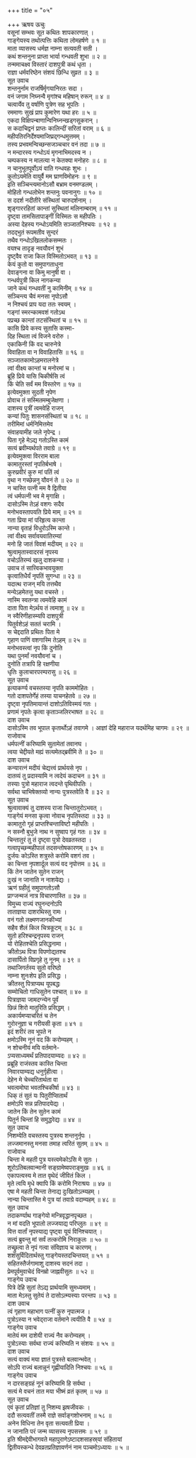 +++
title = "०५"

+++
ऋषय ऊचुः  
वसूनां सम्भवः सूत कथितः शापकारणात् ।  
गाङ्गेयस्य तथोत्पत्तिः कथिता लोमहर्षणे ॥ १ ॥  
माता व्यासस्य धर्मज्ञ नाम्ना सत्यवती सती ।  
कथं शन्तनुना प्राप्ता भार्या गन्धवती शुभा ॥ २ ॥  
तन्ममाचक्ष्व विस्तारं दाशपुत्री कथं धृता ।  
राज्ञा धर्मवरिष्ठेन संशयं छिन्धि सुव्रत ॥ ३ ॥  
सूत उवाच  
शन्तनुर्नाम राजर्षिर्मृगयानिरतः सदा ।  
वनं जगाम निघ्नन्वै मृगांश्च महिषान् रुरून् ॥ ४ ॥  
चत्वार्येव तु वर्षाणि पुत्रेण सह भूपतिः ।  
रममाणः सुखं प्राप कुमारेण यथा हरः ॥ ५ ॥  
एकदा विक्षिपन्बाणान्विनिघ्नन्खड्गसूकरान् ।  
स कदाचिद्वनं प्राप्तः कालिन्दीं सरितां वराम् ॥ ६ ॥  
महीपतिरनिर्देश्यमाजिघ्रद्‌गन्धमुत्तमम् ।  
तस्य प्रभवमन्विच्छन्सजञ्चचार वनं तदा ॥ ७ ॥  
न मन्दारस्य गन्धोऽयं मृगनाभिमदस्य न ।  
चम्पकस्य न मालत्या न केतक्या मनोहरः ॥ ८ ॥  
न चानुभूतपूर्वोऽयं वाति गन्धवहः शुभः ।  
कुतोऽयमेति वायुर्वै मम घ्राणविमोहनः ॥ ९ ॥  
इति सञ्चिन्त्यमानोऽसौ बभ्राम वनमण्डलम् ।  
मोहितो गन्धलोभेन शन्तनुः पवनानुगः ॥ १० ॥  
स ददर्श नदीतीरे संस्थितां चारुदर्शनाम् ।  
शृङ्गाररहितां कान्तां सुस्थितां मलिनाम्बराम् ॥ ११ ॥  
दृष्ट्वा तामसितापाङ्गीं विस्मितः स महीपतिः ।  
अस्या देहस्य गन्धोऽयमिति सञ्जातनिश्चयः ॥ १२ ॥  
तदद्‌भुतं रूपमतीव सुन्दरं  
     तथैव गन्धोऽखिललोकसम्मतः ।  
वयश्च तादृङ् नवयौवनं शुभं  
     दृष्ट्वैव राजा किल विस्मितोऽभवत् ॥ १३ ॥  
केयं कुतो वा समुपागताधुना  
     देवाङ्गना वा किमु मानुषी वा ।  
गन्धर्वपुत्री किल नागकन्या  
     जाने कथं गन्धवतीं नु कामिनीम् ॥ १४ ॥  
सञ्चिन्त्य चैवं मनसा नृपोऽसौ  
     न निश्चयं प्राप यदा ततः स्वयम् ।  
गङ्गां स्मरन्कामवशं गतोऽथ  
     पप्रच्छ कान्तां तटसंस्थितां च ॥ १५ ॥  
कासि प्रिये कस्य सुतासि कस्मा-  
     दिह स्थिता त्वं विजने वरोरु ।  
एकाकिनी किं वद चारुनेत्रे  
     विवाहिता वा न विवाहितासि ॥ १६ ॥  
सञ्जातकामोऽहमरालनेत्रे  
     त्वां वीक्ष्य कान्तां च मनोरमां च ।  
ब्रूहि प्रिये यासि चिकीर्षसि त्वं  
     किं चेति सर्वं मम विस्तरेण ॥ १७ ॥  
इत्येवमुक्ता सुदती नृपेण  
     प्रोवाच तं सस्मितमम्बुजेक्षणा ।  
दाशस्य पुत्रीं त्वमवेहि राजन्  
     कन्यां पितुः शासनसंस्थितां च ॥ १८ ॥  
तरीमिमां धर्मनिमित्तमेव  
     संवाहयामीह जले नृपेन्द्र ।  
पिता गृहे मेऽद्य गतोऽस्ति कामं  
     सत्यं ब्रवीम्यर्थपते तवाग्रे ॥ १९ ॥  
इत्येवमुक्त्वा विरराम बाला  
     कामातुरस्तां नृपतिर्बभाषे ।  
कुरुप्रवीरं कुरु मां पतिं त्वं  
     वृथा न गच्छेन्ननु यौवनं ते ॥ २० ॥  
न चास्ति पत्नी मम वै द्वितीया  
     त्वं धर्मपत्नी भव मे मृगाक्षि ।  
दासोऽस्मि तेऽहं वशगः सदैव  
     मनोभवस्तापयति प्रिये माम् ॥ २१ ॥  
गता प्रिया मां परिहृत्य कान्ता  
     नान्या वृताहं विधुरोऽस्मि कान्ते ।  
त्वां वीक्ष्य सर्वावयवातिरम्यां  
     मनो हि जातं विवशं मदीयम् ॥ २२ ॥  
श्रुत्वामृतास्वादरसं नृपस्य  
     वचोऽतिरम्यं खलु दाशकन्या ।  
उवाच तं सात्त्विकभावयुक्ता  
     कृत्वातिधैर्यं नृपतिं सुगन्धा ॥ २३ ॥  
यदात्थ राजन् मयि तत्तथैव  
     मन्येऽहमेतत्तु यथा वचस्ते ।  
नास्मि स्वतन्त्रा त्वमवेहि कामं  
     दाता पिता मेऽर्थय तं त्वमाशु ॥ २४ ॥  
न स्वैरिणीहास्म्यपि दाशपुत्री  
     पितुर्वशेऽहं सततं चरामि ।  
स चेद्ददाति प्रथितः पिता मे  
     गृहाण पाणिं वशगास्मि तेऽहम् ॥ २५ ॥  
मनोभवस्त्वां नृप किं दुनोति  
     यथा पुनर्मां नवयौवनां च ।  
दुनोति तत्रापि हि रक्षणीया  
     धृतिः कुलाचारपरम्परासु ॥ २६ ॥  
सूत उवाच  
इत्याकर्ण्य वचस्तस्या नृपति काममोहितः ।  
गतो दाशपतेर्गेहं तस्या याचनहेतवे ॥ २७ ॥  
दृष्ट्वा नृपतिमायान्तं दाशोऽतिविस्मयं गतः ।  
प्रणामं नृपतेः कृत्वा कृताञ्जलिरभाषत ॥ २८ ॥  
दाश उवाच  
दासोऽस्मि तव भूपाल कृतार्थोऽहं तवागमे ।
आज्ञां देहि महाराज यदर्थमिह चागमः ॥ २९ ॥  
राजोवाच  
धर्मपत्नीं करिष्यामि सुतामेतां तवानघ ।  
त्वया चेद्दीयते मह्यं सत्यमेतद्‌ब्रवीमि ते ॥ ३० ॥  
दाश उवाच  
कन्यारत्नं मदीयं चेद्यत्त्वं प्रार्थयसे नृप ।  
दातव्यं तु प्रदास्यामि न त्वदेयं कदाचन ॥ ३१ ॥  
तस्याः पुत्रो महाराज त्वदन्ते पृथिवीपतिः ।  
सर्वथा चाभिषेक्तव्यो नान्यः पुत्रस्तवेति वै ॥ ३२ ॥  
सूत उवाच  
श्रुत्वावाक्यं तु दाशस्य राजा चिन्तातुरोऽभवत् ।  
गाङ्गेयं मनसा कृत्वा नोवाच नृपतिस्तदा ॥ ३३ ॥  
कामातुरो गृहं प्राप्तश्चिन्ताविष्टो महीपतिः ।  
न सस्नौ बुभुजे नाथ न सुष्वाप गृहं गतः ॥ ३४ ॥  
चिन्तातुरं तु तं दृष्ट्वा पुत्रो देवव्रतस्तदा ।  
गत्वापृच्छन्महीपालं तदसन्तोषकारणम् ॥ ३५ ॥  
दुर्जयः कोऽस्ति शत्रुस्ते करोमि वशगं तव ।  
का चिन्ता नृपशार्दूल सत्यं वद नृपोत्तम ॥ ३६ ॥  
किं तेन जातेन सुतेन राजन्  
     दुःखं न जानाति न नाशयेद्यः ।  
ऋणं ग्रहीतुं समुपागतोऽसौ  
     प्राग्जन्मजं नात्र विचारणास्ति ॥ ३७ ॥  
विमुच्य राज्यं रघुनन्दनोऽपि  
     ताताज्ञया दाशरथिस्तु रामः ।  
वनं गतो लक्ष्मणजानकीभ्यां  
     सहैव शैलं किल चित्रकूटम् ॥ ३८ ॥  
सुतो हरिश्चन्द्रनृपस्य राजन्  
     यो रोहितश्चेति प्रसिद्धनामा ।  
क्रीतोऽथ पित्रा विपणोद्यतश्च  
     दासार्पितो विप्रगृहे तु नूनम् ॥ ३९ ॥  
तथाजिगर्तस्य सुतो वरिष्ठो  
     नाम्ना शुनःशेप इति प्रसिद्धः ।  
क्रीतस्तु पित्राप्यथ यूपबद्धः  
     सम्मोचितो गाधिसुतेन पश्चात् ॥ ४० ॥  
पित्राज्ञया जामदग्न्येन पूर्वं  
     छिन्नं शिरो मातुरिति प्रसिद्धम् ।  
अकार्यमप्याचरितं च तेन  
     गुरोरनुज्ञा च गरीयसी कृता ॥ ४१ ॥  
इदं शरीरं तव भूपते न  
     क्षमोऽस्मि नूनं वद किं करोम्यहम् ।  
न शोचनीयं मयि वर्तमाने-  
     ऽप्यसाध्यमर्थं प्रतिपादयाम्यदः ॥ ४२ ॥  
प्रब्रूहि राजंस्तव कास्ति चिन्ता  
     निवारयाम्यद्य धनुर्गृहीत्वा ।  
देहेन मे चेच्चरितार्थता वा  
     भवत्वमोघा भवतश्चिकीर्षा ॥ ४३ ॥  
धिक् तं सुतं यः पितुरीप्सितार्थं  
     क्षमोऽपि सन्न प्रतिपादयेद्यः ।  
जातेन किं तेन सुतेन कामं  
     पितुर्न चिन्तां हि समुद्धरेद्यः ॥ ४४ ॥  
सूत उवाच  
निशम्येति वचस्तस्य पुत्रस्य शन्तनुर्नृपः ।  
लज्जमानस्तु मनसा तमाह त्वरितं सुतम् ॥ ४५ ॥  
राजोवाच  
चिन्ता मे महती पुत्र यस्त्वमेकोऽसि मे सुतः ।  
शूरोऽतिबलवान्मानी सङ्ग्रामेष्वपराङ्‌मुखः ॥ ४६ ॥  
एकापत्यस्य मे तात वृथेदं जीवितं किल ।  
मृते त्वयि मृधे क्वापि किं करोमि निराश्रयः ॥ ४७ ॥  
एषा मे महती चिन्ता तेनाद्य दुःखितोऽत्म्यहम् ।  
नान्या चिन्तास्ति मे पुत्र यां तवाग्रे वदाम्यहम् ॥ ४८ ॥  
सूत उवाच  
तदाकर्ण्याथ गाङ्गेयो मन्त्रिवृद्धानपृच्छत ।  
न मां वदति भूपालो लज्जयाद्य परिप्लुतः ॥ ४९ ॥  
वित्त वार्तां नृपस्याद्य पृष्ट्वा यूयं विनिश्चयात् ।  
सत्यं ब्रुवन्तु मां सर्वं तत्करोमि निराकुलः ॥ ५० ॥  
तच्छ्रुत्वा ते नृपं गत्वा संविज्ञाय च कारणम् ।  
शशंसुर्विदितार्थस्तु गाङ्गेयस्तदचिन्तयत् ॥ ५१ ॥  
सहितस्तैर्जगामाशु दाशस्य सदनं तदा ।  
प्रेमपूर्वमुवाचेदं विनम्रो जाह्नवीसुतः ॥ ५२ ॥  
गाङ्गेय उवाच  
पित्रे देहि सुतां तेऽद्य प्रार्थयामि सुमध्यमाम् ।  
माता मेऽस्तु सुतेयं ते दासोऽत्म्यस्याः परन्तप ॥ ५३ ॥  
दाश उवाच  
त्वं गृहाण महाभाग पत्नीं कुरु नृपात्मज ।  
पुत्रोऽस्या न भवेद्‌राजा वर्तमाने त्वयीति वै ॥ ५४ ॥  
गाङ्गेय उवाच  
मातेयं मम दाशेयी राज्यं नैव करोम्यहम् ।  
पुत्रोऽस्याः सर्वथा राज्यं करिष्यति न संशयः ॥ ५५ ॥  
दाश उवाच  
सत्यं वाक्यं मया ज्ञातं पुत्रस्ते बलवान्भवेत् ।  
सोऽपि राज्यं बलान्नूनं गृह्णीयादिति निश्चयः ॥ ५६ ॥  
गाङ्गेय उवाच  
न दारसङ्ग्रहं नूनं करिष्यामि हि सर्वथा ।  
सत्यं मे वचनं तात मया भीष्मं व्रतं कृतम् ॥ ५७ ॥  
सूत उवाच  
एवं कृतां प्रतिज्ञां तु निशम्य झषजीवकः ।  
ददौ सत्यवतीं तस्मै राज्ञे सर्वाङ्गशोभनाम् ॥ ५८ ॥  
अनेन विधिना तेन वृता सत्यवती प्रिया ।  
न जानाति परं जन्म व्यासस्य नृपसत्तमः ॥ ५९ ॥  
इति श्रीमद्देवीभागवते महापुराणेऽष्टादशसाहस्र्यां संहितायां  
द्वितीयस्कन्धे देवव्रतप्रतिज्ञावर्णनं नाम पञ्चमोऽध्यायः ॥ ५ ॥
